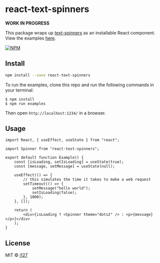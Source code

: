 # react-text-spinners

**WORK IN PROGRESS**

This package wraps up [text-spinners](https://github.com/maxbeier/text-spinners) as an installable React component. View the examples [here](https://react-text-spinners.codeselfstudy.com/).

[![NPM](https://img.shields.io/npm/v/react-text-spinners.svg)](https://www.npmjs.com/package/react-text-spinners)

## Install

```bash
npm install --save react-text-spinners
```

To run the examples, clone this repo and run the following commands in your terminal:

```text
$ npm install
$ npm run examples
```

Then open `http://localhost:1234/` in a browser.

## Usage

```tsx
import React, { useEffect, useState } from "react";

import Spinner from "react-text-spinners";

export default function Example() {
    const [isLoading, setIsLoading] = useState(true);
    const [message, setMessage] = useState(null);

    useEffect(() => {
        // this simulates the time it takes to make a web request
        setTimeout(() => {
            setMessage("hello world");
            setIsLoading(false);
        }, 1000);
    }, []);

    return (
        <div>{isLoading ? <Spinner theme="dots2" /> : <p>{message}</p>}</div>
    );
}
```

## License

MIT © [j127](https://github.com/j127)
